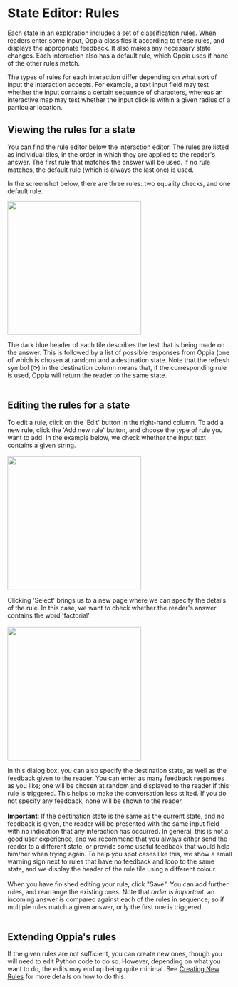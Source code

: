 # State Editor: Rules #

Each state in an exploration includes a set of classification rules. When readers enter some input, Oppia classifies it according to these rules, and displays the appropriate feedback. It also makes any necessary state changes. Each interaction also has a default rule, which Oppia uses if none of the other rules match.

The types of rules for each interaction differ depending on what sort of input the interaction accepts. For example, a text input field may test whether the input contains a certain sequence of characters, whereas an interactive map may test whether the input click is within a given radius of a particular location.

## Viewing the rules for a state ##

You can find the rule editor below the interaction editor. The rules are listed as individual tiles, in the order in which they are applied to the reader's answer. The first rule that matches the answer will be used. If no rule matches, the default rule (which is always the last one) is used.

In the screenshot below, there are three rules: two equality checks, and one default rule.

<img src='http://wiki.oppia.googlecode.com/git/images/rules.png' width='300'>

The dark blue header of each tile describes the test that is being made on the answer. This is followed by a list of possible responses from Oppia (one of which is chosen at random) and a destination state. Note that the refresh symbol (⟳) in the destination column means that, if the corresponding rule is used, Oppia will return the reader to the same state.<br>
<br>
<h2>Editing the rules for a state</h2>

To edit a rule, click on the 'Edit' button in the right-hand column. To add a new rule, click the 'Add new rule' button, and choose the type of rule you want to add. In the example below, we check whether the input text contains a given string.<br>
<br>
<img src='http://wiki.oppia.googlecode.com/git/images/rules1.png' width='300'>

Clicking 'Select' brings us to a new page where we can specify the details of the rule. In this case, we want to check whether the reader's answer contains the word 'factorial'.<br>
<br>
<img src='http://wiki.oppia.googlecode.com/git/images/rules2.png' width='300'>

In this dialog box, you can also specify the destination state, as well as the feedback given to the reader. You can enter as many feedback responses as you like; one will be chosen at random and displayed to the reader if this rule is triggered. This helps to make the conversation less stilted. If you do not specify any feedback, none will be shown to the reader.<br>
<br>
<b>Important</b>: If the destination state is the same as the current state, and no feedback is given, the reader will be presented with the same input field with no indication that any interaction has occurred. In general, this is not a good user experience, and we recommend that you always either send the reader to a different state, or provide some useful feedback that would help him/her when trying again. To help you spot cases like this, we show a small warning sign next to rules that have no feedback and loop to the same state, and we display the header of the rule tile using a different colour.<br>
<br>
When you have finished editing your rule, click "Save". You can add further rules, and rearrange the existing ones. Note that <i>order is important</i>: an incoming answer is compared against each of the rules in sequence, so if multiple rules match a given answer, only the first one is triggered.<br>
<br>
<h2>Extending Oppia's rules</h2>

If the given rules are not sufficient, you can create new ones, though you will need to edit Python code to do so. However, depending on what you want to do, the edits may end up being quite minimal. See <a href='CreatingRules.md'>Creating New Rules</a> for more details on how to do this.
